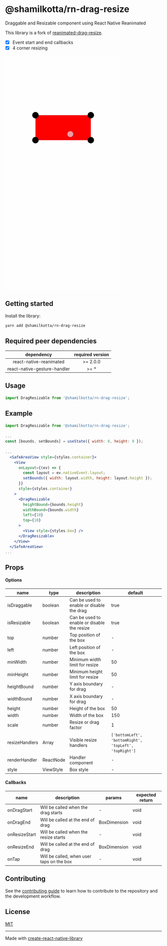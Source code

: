 # @shamilkotta/rn-drag-resize

Draggable and Resizable component using React Native Reanimated

This library is a fork of [reanimated-drag-resize](https://github.com/fateh999/reanimated-drag-resize).

- [x] Event start and end callbacks
- [x] 4 corner resizing

![Drag resize](demo.gif)

## Getting started

Install the library:

```bash
yarn add @shamilkotta/rn-drag-resize
```

## Required peer dependencies

|          dependency          | required version |
| :--------------------------: | :--------------: |
|   react-native-reanimated    |    \>= 2.0.0     |
| react-native-gesture-handler |      \>= \*      |

## Usage

```javascript
import DragResizable from '@shamilkotta/rn-drag-resize';
```

## Example

```jsx
import DragResizable from '@shamilkotta/rn-drag-resize';

...
const [bounds, setBounds] = useState({ width: 0, height: 0 });

...
  <SafeAreaView style={styles.container}>
    <View
      onLayout={(ev) => {
        const layout = ev.nativeEvent.layout;
        setBounds({ width: layout.width, height: layout.height });
      }}
      style={styles.container}
    >
      <DragResizable
        heightBound={bounds.height}
        widthBound={bounds.width}
        left={10}
        top={10}
      >
        <View style={styles.box} />
      </DragResizable>
    </View>
  </SafeAreaView>
...
```

## Props

#### Options

| name           | type            | description                                 | default                                                |
| -------------- | --------------- | ------------------------------------------- | ------------------------------------------------------ |
| isDraggable    | boolean         | Can be used to enable or disable the drag   | true                                                   |
| isResizable    | boolean         | Can be used to enable or disable the resize | true                                                   |
| top            | number          | Top position of the box                     | -                                                      |
| left           | number          | Left position of the box                    | -                                                      |
| minWidth       | number          | Minimum width limit for resize              | 50                                                     |
| minHeight      | number          | Minimum height limit for resize             | 50                                                     |
| heightBound    | number          | Y axis boundary for drag                    | -                                                      |
| widthBound     | number          | X axis boundary for drag                    | -                                                      |
| height         | number          | Height of the box                           | 50                                                     |
| width          | number          | Width of the box                            | 150                                                    |
| scale          | number          | Resize or drag factor                       | 1                                                      |
| resizeHandlers | Array<Handlers> | Visible resize handlers                     | `['bottomLeft', 'bottomRight', 'topLeft', 'topRight']` |
| renderHandler  | ReactNode       | Handler component                           | -                                                      |
| style          | ViewStyle       | Box style                                   | -                                                      |

#### Callbacks

| name          | description                               | params       | expected return |
| ------------- | ----------------------------------------- | ------------ | --------------- |
| onDragStart   | Will be called when the drag starts       | -            | void            |
| onDragEnd     | Will be called at the end of drag         | BoxDimension | void            |
| onResizeStart | Will be called when the resize starts     | -            | void            |
| onResizeEnd   | Will be called at the end of drag         | BoxDimension | void            |
| onTap         | Will be called, when user taps on the box | -            | void            |

## Contributing

See the [contributing guide](CONTRIBUTING.md) to learn how to contribute to the repository and the development workflow.

## License

[MIT](LICENSE)

---

Made with [create-react-native-library](https://github.com/callstack/react-native-builder-bob)
